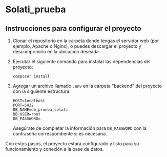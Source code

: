 # Solati_prueba
## Instrucciones para configurar el proyecto

1. Clonar el repositorio en la carpeta donde tengas el servidor web (por ejemplo, Apache o Nginx), o puedes descargar el proyecto y descomprimirlo en la ubicación deseada.

2. Ejecutar el siguiente comando para instalar las dependencias del proyecto:

   ```
   composer install
   ```

3. Agregar un archivo llamado `.env` en la carpeta "backend" del proyecto con la siguiente estructura:

   ```plaintext
   HOST=localhost
   PORT=5432
   DB_NAME=db_prueba_solati
   DB_USER=root
   DB_PASSWORD=
   ```

   Asegúrate de completar la información para `DB_PASSWORD` con la contraseña correspondiente si es necesaria.

Con estos pasos, el proyecto estará configurado y listo para su funcionamiento y conexión a la base de datos.
